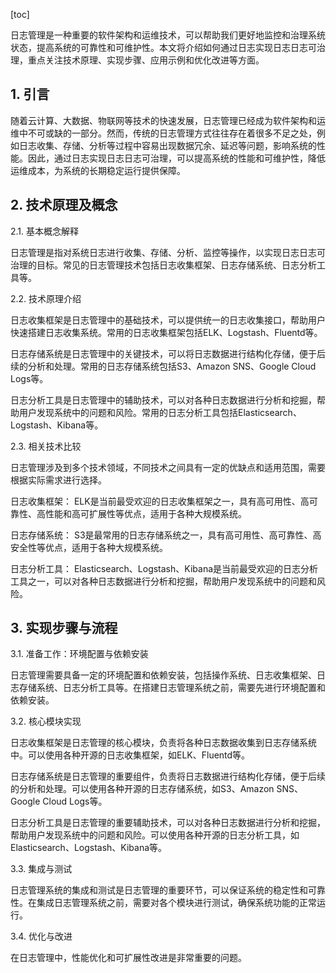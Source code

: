 
[toc]                    
                
                
日志管理是一种重要的软件架构和运维技术，可以帮助我们更好地监控和治理系统状态，提高系统的可靠性和可维护性。本文将介绍如何通过日志实现日志日志可治理，重点关注技术原理、实现步骤、应用示例和优化改进等方面。

## 1. 引言

随着云计算、大数据、物联网等技术的快速发展，日志管理已经成为软件架构和运维中不可或缺的一部分。然而，传统的日志管理方式往往存在着很多不足之处，例如日志收集、存储、分析等过程中容易出现数据冗余、延迟等问题，影响系统的性能。因此，通过日志实现日志日志可治理，可以提高系统的性能和可维护性，降低运维成本，为系统的长期稳定运行提供保障。

## 2. 技术原理及概念

2.1. 基本概念解释

日志管理是指对系统日志进行收集、存储、分析、监控等操作，以实现日志日志可治理的目标。常见的日志管理技术包括日志收集框架、日志存储系统、日志分析工具等。

2.2. 技术原理介绍

日志收集框架是日志管理中的基础技术，可以提供统一的日志收集接口，帮助用户快速搭建日志收集系统。常用的日志收集框架包括ELK、Logstash、Fluentd等。

日志存储系统是日志管理中的关键技术，可以将日志数据进行结构化存储，便于后续的分析和处理。常用的日志存储系统包括S3、Amazon SNS、Google Cloud Logs等。

日志分析工具是日志管理中的辅助技术，可以对各种日志数据进行分析和挖掘，帮助用户发现系统中的问题和风险。常用的日志分析工具包括Elasticsearch、Logstash、Kibana等。

2.3. 相关技术比较

日志管理涉及到多个技术领域，不同技术之间具有一定的优缺点和适用范围，需要根据实际需求进行选择。

日志收集框架： ELK是当前最受欢迎的日志收集框架之一，具有高可用性、高可靠性、高性能和高可扩展性等优点，适用于各种大规模系统。

日志存储系统： S3是最常用的日志存储系统之一，具有高可用性、高可靠性、高安全性等优点，适用于各种大规模系统。

日志分析工具： Elasticsearch、Logstash、Kibana是当前最受欢迎的日志分析工具之一，可以对各种日志数据进行分析和挖掘，帮助用户发现系统中的问题和风险。

## 3. 实现步骤与流程

3.1. 准备工作：环境配置与依赖安装

日志管理需要具备一定的环境配置和依赖安装，包括操作系统、日志收集框架、日志存储系统、日志分析工具等。在搭建日志管理系统之前，需要先进行环境配置和依赖安装。

3.2. 核心模块实现

日志收集框架是日志管理的核心模块，负责将各种日志数据收集到日志存储系统中。可以使用各种开源的日志收集框架，如ELK、Fluentd等。

日志存储系统是日志管理的重要组件，负责将日志数据进行结构化存储，便于后续的分析和处理。可以使用各种开源的日志存储系统，如S3、Amazon SNS、Google Cloud Logs等。

日志分析工具是日志管理的重要辅助技术，可以对各种日志数据进行分析和挖掘，帮助用户发现系统中的问题和风险。可以使用各种开源的日志分析工具，如Elasticsearch、Logstash、Kibana等。

3.3. 集成与测试

日志管理系统的集成和测试是日志管理的重要环节，可以保证系统的稳定性和可靠性。在集成日志管理系统之前，需要对各个模块进行测试，确保系统功能的正常运行。

3.4. 优化与改进

在日志管理中，性能优化和可扩展性改进是非常重要的问题。

